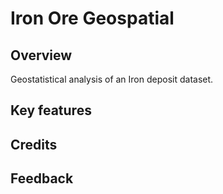 # Iron Ore Geospatial

## Overview

Geostatistical analysis of an Iron deposit dataset.

## Key features

## Credits

## Feedback
